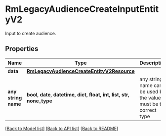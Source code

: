 # RmLegacyAudienceCreateInputEntityV2

Input to create audience.

## Properties
Name | Type | Description | Notes
------------ | ------------- | ------------- | -------------
**data** | [**RmLegacyAudienceCreateEntityV2Resource**](RmLegacyAudienceCreateEntityV2Resource.md) |  | [optional] 
**any string name** | **bool, date, datetime, dict, float, int, list, str, none_type** | any string name can be used but the value must be the correct type | [optional]

[[Back to Model list]](../README.md#documentation-for-models) [[Back to API list]](../README.md#documentation-for-api-endpoints) [[Back to README]](../README.md)


